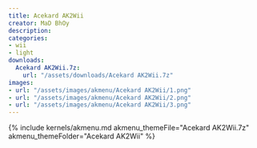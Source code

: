 ```yaml
---
title: Acekard AK2Wii
creator: MaD BhOy
description:
categories:
- wii
- light
downloads:
  Acekard AK2Wii.7z:
    url: "/assets/downloads/Acekard AK2Wii.7z"
images:
- url: "/assets/images/akmenu/Acekard AK2Wii/1.png"
- url: "/assets/images/akmenu/Acekard AK2Wii/2.png"
- url: "/assets/images/akmenu/Acekard AK2Wii/3.png"
---
```


{% include kernels/akmenu.md akmenu_themeFile="Acekard AK2Wii.7z" akmenu_themeFolder="Acekard AK2Wii" %}